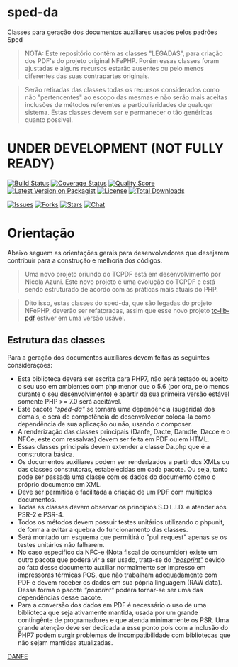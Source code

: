 # sped-da

Classes para geração dos documentos auxiliares usados pelos padrões Sped

> NOTA: Este repositório contêm as classes "LEGADAS", para criação dos PDF's do projeto original NFePHP.
> Porém essas classes foram ajustadas e alguns recursos estarão ausentes ou pelo menos diferentes das suas contrapartes originais.

> Serão retiradas das classes todas os recursos considerados como não "pertencentes" ao escopo das mesmas e não serão mais aceitas inclusões de métodos referentes a particuliaridades de qualuqer sistema.
> Estas classes devem ser e permanecer o tão genéricas quanto possivel.
 
# UNDER DEVELOPMENT (NOT FULLY READY)

[![Build Status][ico-travis]][link-travis]
[![Coverage Status][ico-scrutinizer]][link-scrutinizer]
[![Quality Score][ico-code-quality]][link-code-quality]
[![Latest Version on Packagist][ico-version]][link-packagist]
[![License][ico-license]][link-packagist]
[![Total Downloads][ico-downloads]][link-downloads]

[![Issues][ico-issues]][link-issues]
[![Forks][ico-forks]][link-forks]
[![Stars][ico-stars]][link-stars]
[![Chat][ico-gitter]][link-gitter]


# Orientação
Abaixo seguem as orientações gerais para desenvolvedores que desejarem contribuir para a construção e melhoria dos códigos.

> Uma novo projeto oriundo do TCPDF está em desenvolvimento por Nicola Azuni. Este novo projeto é uma evolução do TCPDF e está sendo estruturado de acordo com as práticas mais atuais do PHP.

> Dito isso, estas classes do sped-da, que são legadas do projeto NFePHP, deverão ser refatoradas, assim que esse novo projeto [tc-lib-pdf](https://github.com/tecnickcom/tc-lib-pdf) estiver em uma versão usável.

## Estrutura das classes

Para a geração dos documentos auxiliares devem feitas as seguintes considerações:

* Esta biblioteca deverá ser escrita para PHP7, não será testado ou aceito o seu uso em ambientes com php menor que o 5.6 (por ora, pelo menos durante o seu desenvolvimento) e apartir da sua primeira versão estável somente PHP >= 7.0 será aceitável.
* Este pacote *"sped-da"* se tornará uma dependência (sugerida) dos demais, e será de competência do desenvolvedor coloca-la como dependência de sua aplicação ou não, usando o composer.
* A renderização das classes principais (Danfe, Dacte, Damdfe, Dacce e o NFCe, este com ressalvas) devem ser feita em PDF ou em HTML.
* Essas classes principais devem extender a classe Da.php que é a construtora básica.
* Os documentos auxiliares podem ser renderizados a partir dos XMLs ou das classes construtoras, estabelecidas em cada pacote. Ou seja, tanto pode ser passada uma classe com os dados do documento como o próprio documento em XML.
* Deve ser permitida e facilitada a criação de um PDF com múltiplos documentos.
* Todas as classes devem observar os principios S.O.L.I.D. e atender aos PSR-2 e PSR-4.
* Todos os métodos devem possuir testes unitários utilizando o phpunit, de forma a evitar a quebra do funcionamento das classes.
* Será montado um esquema que permitirá o "pull request" apenas se os testes unitários não falharem.
* No caso especifico da NFC-e (Nota fiscal do consumidor) existe um outro pacote que poderá vir a ser usado, trata-se do [*"posprint"*](https://github.com/nfephp-org/posprint) devido ao fato desse documento auxiliar normalmente ser impresso em impressoras térmicas POS, que não trabalham adequadamente com PDF e devem receber os dados em sua pópria linguagem (RAW data). Dessa forma o pacote *"posprint"* poderá tornar-se ser uma das dependências desse pacote.
* Para a conversão dos dados em PDF é necessário o uso de uma biblioteca que seja ativamente mantida, usada por um grande contingênte de programadores e que atenda minimamente os PSR. Uma grande atenção deve ser dedicada a esse ponto pois com a inclusão do PHP7 podem surgir problemas de incompatibilidade com bibliotecas que não sejam mantidas atualizadas.

[DANFE](DANFE.md) 

[ico-stars]: https://img.shields.io/github/stars/nfephp-org/sped-nfe.svg?style=flat-square
[ico-forks]: https://img.shields.io/github/forks/nfephp-org/sped-da.svg?style=flat-square
[ico-issues]: https://img.shields.io/github/issues/nfephp-org/sped-da.svg?style=flat-square
[ico-travis]: https://img.shields.io/travis/nfephp-org/sped-da/master.svg?style=flat-square
[ico-scrutinizer]: https://img.shields.io/scrutinizer/coverage/g/nfephp-org/sped-da.svg?style=flat-square
[ico-code-quality]: https://img.shields.io/scrutinizer/g/nfephp-org/sped-da.svg?style=flat-square
[ico-downloads]: https://img.shields.io/packagist/dt/nfephp-org/sped-da.svg?style=flat-square
[ico-version]: https://img.shields.io/packagist/v/nfephp-org/sped-da.svg?style=flat-square
[ico-license]: https://poser.pugx.org/nfephp-org/nfephp/license.svg?style=flat-square
[ico-gitter]: https://img.shields.io/badge/GITTER-4%20users%20online-green.svg?style=flat-square


[link-packagist]: https://packagist.org/packages/nfephp-org/sped-da
[link-travis]: https://travis-ci.org/nfephp-org/sped-da
[link-scrutinizer]: https://scrutinizer-ci.com/g/nfephp-org/sped-da/code-structure
[link-code-quality]: https://scrutinizer-ci.com/g/nfephp-org/sped-da
[link-downloads]: https://packagist.org/packages/nfephp-org/sped-da
[link-author]: https://github.com/nfephp-org
[link-issues]: https://github.com/nfephp-org/sped-da/issues
[link-forks]: https://github.com/nfephp-org/sped-da/network
[link-stars]: https://github.com/nfephp-org/sped-da/stargazers
[link-gitter]: https://gitter.im/nfephp-org/sped-da?utm_source=badge&utm_medium=badge&utm_campaign=pr-badge&utm_content=badge

